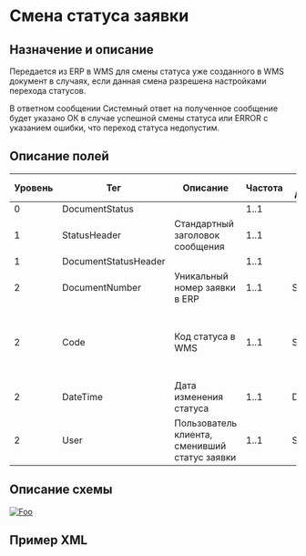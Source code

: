 # Смена статуса заявки

## Назначение и описание
Передается из ERP в WMS для смены статуса уже созданного в WMS документ в случаях, если данная смена разрешена настройками перехода статусов.

В ответном сообщении Системный ответ на полученное сообщение  будет указано ОК в случае успешной смены статуса или ERROR с указанием ошибки, что переход статуса недопустим.

## Описание полей

Уровень | Тег | Описание | Частота | Тип данных | Размер поля | Комментарий
--------|-----|----------|---------|------------|-------------|------------
0       | DocumentStatus       |                                          | 1..1         |            |             |
1       | StatusHeader         | Стандартный заголовок сообщения               | 1..1    |            |             | Общая структура сообщения                                         
1       | DocumentStatusHeader |                                           | 1..1        |            |             |
2       | DocumentNumber       | Уникальный номер заявки в ERP                 | 1..1    | String     | 50          |                                                                   
2       | Code                 | Код статуса в WMS                             | 1..1    | String     | 20          | Список доступных статусов согласовывается с mt-integration@mjr.ru 
2       | DateTime             | Дата изменения статуса                        | 1..1    | DateTime   |             |
2       | User                 | Пользователь клиента, сменивший статус заявки | 1..1    | String     | 20          |                                                                   

## Описание схемы
<a href="https://github.com/MajorTerminal/MTXML/blob/master/XSD/MT_ReportRequest.xsd" rel="XSD">![Foo](https://user-images.githubusercontent.com/22858622/134012526-73d1b128-a2cd-4d14-8a13-10f81a57c04f.png)</a>

## Пример XML
